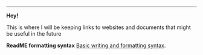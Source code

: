 -----

**Hey!**

This is where I will be keeping links to websites and documents that might be useful in the future


**ReadME formatting syntax** [Basic writing and formatting syntax](https://help.github.com/articles/basic-writing-and-formatting-syntax/https://pages.github.com/).